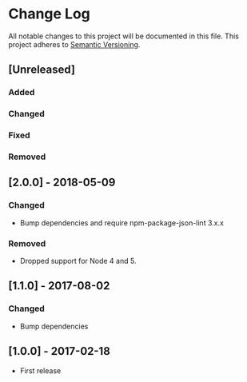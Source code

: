 # Change Log
All notable changes to this project will be documented in this file.
This project adheres to [Semantic Versioning](http://semver.org/).

## [Unreleased]
### Added

### Changed

### Fixed

### Removed


## [2.0.0] - 2018-05-09
### Changed
- Bump dependencies and require npm-package-json-lint 3.x.x

### Removed
- Dropped support for Node 4 and 5.

## [1.1.0] - 2017-08-02
### Changed
- Bump dependencies

## [1.0.0] - 2017-02-18
- First release
